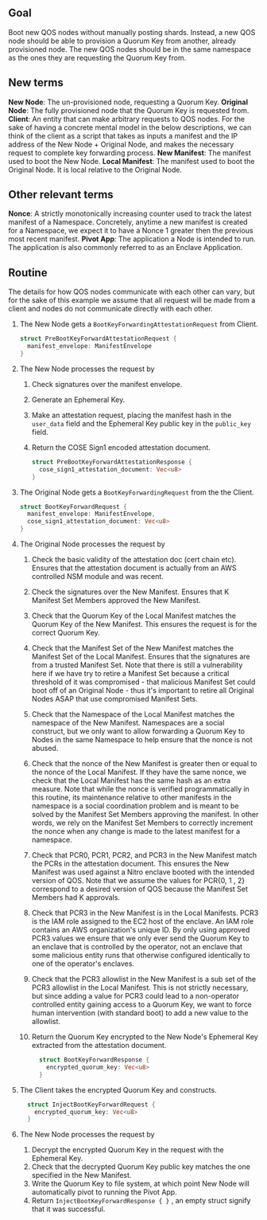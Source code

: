 ## Goal

Boot new QOS nodes without manually posting shards. Instead, a new QOS node should be able to provision a Quorum Key from another, already provisioned node. The new QOS nodes should be in the same namespace as the ones they are requesting the Quorum Key from.

## New terms

**New Node**: The un-provisioned node, requesting a Quorum Key.
**Original Node**: The fully provisioned node that the Quorum Key is requested from.
**Client**: An entity that can make arbitrary requests to QOS nodes. For the sake of having a concrete mental model in the below descriptions, we can think of the client as a script that takes as inputs a manifest and the IP address of the New Node + Original Node, and makes the necessary request to complete key forwarding process.
**New Manifest**: The manifest used to boot the New Node.
**Local Manifest**: The manifest used to boot the Original Node. It is local relative to the Original Node.

## Other relevant terms

**Nonce**: A strictly monotonically increasing counter used to track the latest manifest of a Namespace. Concretely, anytime a new manifest is created for a Namespace, we expect it to have a Nonce 1 greater then the previous most recent manifest.
**Pivot App**: The application a Node is intended to run. The application is also commonly referred to as an Enclave Application.

## Routine

The details for how QOS nodes communicate with each other can vary, but for the sake of this example we assume that all request will be made from a client and nodes do not communicate directly with each other.

1) The New Node gets a `BootKeyForwardingAttestationRequest` from Client.

    ```rust
    struct PreBootKeyForwardAttestationRequest {
      manifest_envelope: ManifestEnvelope
    }
    ```

2) The New Node processes the request by
    1) Check signatures over the manifest envelope.
    1) Generate an Ephemeral Key.
    1) Make an attestation request, placing the manifest hash in the `user_data` field and the Ephemeral Key public key in the `public_key` field.
    1) Return the COSE Sign1 encoded attestation document.

        ```rust
        struct PreBootKeyForwardAttestationResponse {
          cose_sign1_attestation_document: Vec<u8>
        }
        ```

3) The Original Node gets a `BootKeyForwardingRequest` from the the Client.

    ```rust
    struct BootKeyForwardRequest {
      manifest_envelope: ManifestEnvelope,
      cose_sign1_attestation_document: Vec<u8>
    }
    ```

4) The Original Node processes the request by
    1) Check the basic validity of the attestation doc (cert chain etc). Ensures that the attestation document is actually from an AWS controlled NSM module and was recent.
    1) Check the signatures over the New Manifest. Ensures that K Manifest Set Members approved the New Manifest.
    1) Check that the Quorum Key of the Local Manifest matches the Quorum Key of the New Manifest. This ensures the request is for the correct Quorum Key.
    1) Check that the Manifest Set of the New Manifest matches the Manifest Set of the Local Manifest. Ensures that the signatures are from a trusted Manifest Set. Note that there is still a vulnerability here if we have try to retire a Manifest Set because a critical threshold of it was compromised - that malicious Manifest Set could boot off of an Original Node - thus it's important to retire all Original Nodes ASAP that use compromised Manifest Sets.
    1) Check that the Namespace of the Local Manifest matches the namespace of the New Manifest. Namespaces are a social construct, but we only want to allow forwarding a Quorum Key to Nodes in the same Namespace to help ensure that the nonce is not abused.
    1) Check that the nonce of the New Manifest is greater then or equal to the nonce of the Local Manifest. If they have the same nonce, we check that the Local Manifest has the same hash as an extra measure. Note that while the nonce is verified programmatically in this routine, its maintenance relative to other manifests in the namespace is a social coordination problem and is meant to be solved by the Manifest Set Members approving the manifest. In other words, we rely on the Manifest Set Members to correctly increment the nonce when any change is made to the latest manifest for a namespace.
    1) Check that PCR0, PCR1, PCR2, and PCR3 in the New Manifest match the PCRs in the attestation document. This ensures the New Manifest was used against a Nitro enclave booted with the intended version of QOS. Note that we assume the values for PCR{0, 1 , 2} correspond to a desired version of QOS because the Manifest Set Members had K approvals.
    1) Check that PCR3 in the New Manifest is in the Local Manifests. PCR3 is the IAM role assigned to the EC2 host of the enclave. An IAM role contains an AWS organization's unique ID. By only using approved PCR3 values we ensure that we only ever send the Quorum Key to an enclave that is controlled by the operator, not an enclave that some malicious entity runs that otherwise configured identically to one of the operator's enclaves.
    1) Check that the PCR3 allowlist in the New Manifest is a sub set of the PCR3 allowlist in the Local Manifest. This is not strictly necessary, but since adding a value for PCR3 could lead to a non-operator controlled entity gaining access to a Quorum Key, we want to force human intervention (with standard boot) to add a new value to the allowlist.
    1) Return the Quorum Key encrypted to the New Node's Ephemeral Key extracted from the attestation document.

        ```rust
          struct BootKeyForwardResponse {
            encrypted_quorum_key: Vec<u8>
          }
        ```

5) The Client takes the encrypted Quorum Key and constructs.

    ```rust
      struct InjectBootKeyForwardRequest {
        encrypted_quorum_key: Vec<u8>
      }
    ```

6) The New Node processes the request by
    1) Decrypt the encrypted Quorum Key in the request with the Ephemeral Key.
    1) Check that the decrypted Quorum Key public key matches the one specified in the New Manifest.
    1) Write the Quorum Key to file system, at which point New Node will automatically pivot to running the Pivot App.
    1) Return `InjectBootKeyForwardResponse { }` , an empty struct signify that it was successful.
